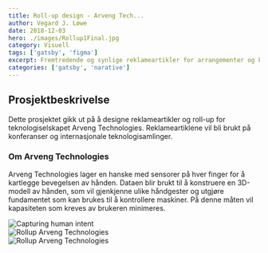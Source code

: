 ```yaml
---
title: Roll-up design - Arveng Tech...
author: Vegard J. Løwe
date: 2018-12-03
hero: ./images/Rollup1Final.jpg
category: Visuell
tags: ['gatsby', 'figma']
excerpt: Fremtredende og synlige reklameartikler for arrangementer og konferanser.
categories: ['gatsby', 'narative']
---
```

## Prosjektbeskrivelse
Dette prosjektet gikk ut på å designe reklameartikler og roll-up for teknologiselskapet Arveng Technologies. Reklameartiklene vil bli brukt på konferanser og internasjonale teknologisamlinger.  

### Om Arveng Technologies
Arveng Technologies lager en hanske med sensorer på hver finger for å kartlegge bevegelsen av hånden. Dataen blir brukt til å konstruere en 3D-modell av hånden, som vil gjenkjenne ulike håndgester og utgjøre fundamentet som kan brukes til å kontrollere maskiner. På denne måten vil kapasiteten som kreves av brukeren minimeres.

<div className="Image__Small">
  <img
    src="/images/Thumbnail.jpg"
    title="Capturing human intent"
    alt="Capturing human intent"
  />
</div>

<div className="Image__Small">
  <img
    src="/images/Rollup1Final.jpg"
    title="Rollup"
    alt="Rollup Arveng Technologies"
  />
</div>

<div className="Image__Small">
  <img
    src="/images/Rollup2Final.jpg"
    title="Rollup"
    alt="Rollup Arveng Technologies"
  />
</div>
